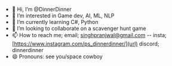 - 👋 Hi, I’m @DinnerDinner
- 👀 I’m interested in Game dev, AI, ML, NLP
- 🌱 I’m currently learning C#, Python
- 💞️ I’m looking to collaborate on a scavenger hunt game
- 📫 How to reach me; email; singhpranjwal@gmail.com  --  insta; [https://www.instagram.com/ps_dinnerdinner/](url)  discord; dinnerdinner
- 😄 Pronouns: see you/space cowboy


<!---
DinnerDinner/DinnerDinner is a ✨ special ✨ repository because its `README.md` (this file) appears on your GitHub profile.
You can click the Preview link to take a look at your changes.
--->
